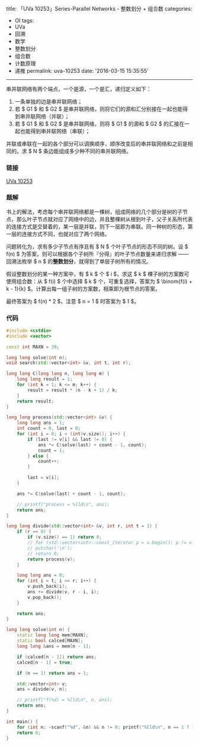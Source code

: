 title: 「UVa 10253」Series-Parallel Networks - 整数划分 + 组合数
categories:
  - OI
tags:
  - UVa
  - 回溯
  - 数学
  - 整数划分
  - 组合数
  - 计数原理
  - 递推
permalink: uva-10253
date: '2016-03-15 15:35:55'
---

串并联网络有两个端点，一个是源，一个是汇，递归定义如下：

1. 一条单独的边是串并联网络；
2. 若 $ G1 $ 和 $ G2 $ 是串并联网络，则将它们的源和汇分别接在一起也能得到串并联网络（并联）；
3. 若 $ G1 $ 和 $ G2 $ 是串并联网络，则将 $ G1 $ 的源和 $ G2 $ 的汇接在一起也能得到串并联网络（串联）；

并联或串联在一起的各个部分可以调换顺序，顺序改变后的串并联网络和之前是相同的。求 $ N $ 条边能组成多少种不同的串并联网络。

<!-- more -->

### 链接

[UVa 10253](https://uva.onlinejudge.org/index.php?option=com_onlinejudge&Itemid=8&page=show_problem&problem=1194)

### 题解

书上的解法，考虑每个串并联网络都是一棵树，组成网络的几个部分是树的子节点，那么叶子节点就对应了网络中的边，并且整棵树从根到叶子，父子关系所代表的连接方式是交替着的，某一层是并联，则下一层即为串联。同一种树的形态，第一层的连接方式不同，也就对应了两个网络。

问题转化为，求有多少子节点有序且有 $ N $ 个叶子节点的形态不同的树。设 $ f(n) $ 为答案，则可以根据各个子树所『分得』的叶子节点数量来递归求解 —— 回溯法枚举 $ n $ 的**整数划分**，就得到了单层子树所有的情况。

假设整数划分的某一种方案中，有 $ k $ 个 $ i $，求这 $ k $ 棵子树的方案数可使用组合数：从 $ f(i) $ 个中选择 $ k $ 个，可重复选择，答案为 $ \binom{f(i) + k - 1}{k} $。计算出每一组子树的方案数，相乘即为根节点的答案。

最终答案为 $ f(n) * 2 $，注意 $ n = 1 $ 时答案为 $ 1 $。

### 代码

```cpp
#include <cstdio>
#include <vector>

const int MAXN = 30;

long long solve(int n);
void search(std::vector<int> &v, int t, int r);

long long C(long long n, long long m) {
    long long result = 1;
    for (int k = 1; k <= m; k++) {
        result = result * (n - k + 1) / k;
    }
    return result;
}

long long process(std::vector<int> &v) {
    long long ans = 1;
    int count = 0, last = 0;
    for (int i = 0; i < (int)v.size(); i++) {
        if (last != v[i] && last != 0) {
            ans *= C(solve(last) + count - 1, count);
            count = 1;
        } else {
            count++;
        }

        last = v[i];
    }

    ans *= C(solve(last) + count - 1, count);

    // printf("process = %lld\n", ans);
    return ans;
}

long long divide(std::vector<int> &v, int r, int t = 1) {
    if (r == 0) {
        if (v.size() == 1) return 0;
        // for (std::vector<int>::const_iterator p = v.begin(); p != v.end(); p++) printf("%d ", *p);
        // putchar('\n');
        // return 0;
        return process(v);
    }

    long long ans = 0;
    for (int i = t; i <= r; i++) {
        v.push_back(i);
        ans += divide(v, r - i, i);
        v.pop_back();
    }

    return ans;
}

long long solve(int n) {
    static long long mem[MAXN];
    static bool calced[MAXN];
    long long &ans = mem[n - 1];

    if (calced[n - 1]) return ans;
    calced[n - 1] = true;

    if (n == 1) return ans = 1;

    std::vector<int> v;
    ans = divide(v, n);

    // printf("f(%d) = %lld\n", n, ans);
    return ans;
}

int main() {
    for (int n; ~scanf("%d", &n) && n != 0; printf("%lld\n", n == 1 ? 1 : solve(n) * 2));
    return 0;
}
```